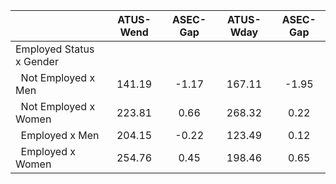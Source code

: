 
|                      |    ATUS-Wend |     ASEC-Gap |    ATUS-Wday |     ASEC-Gap |
| -------------------- | :----------: | :----------: | :----------: | :----------: |
| Employed Status x Gender |              |              |              |              |
| &nbsp;&nbsp;Not Employed x Men |       141.19 |        -1.17 |       167.11 |        -1.95 |
| &nbsp;&nbsp;Not Employed x Women |       223.81 |         0.66 |       268.32 |         0.22 |
| &nbsp;&nbsp;Employed x Men |       204.15 |        -0.22 |       123.49 |         0.12 |
| &nbsp;&nbsp;Employed x Women |       254.76 |         0.45 |       198.46 |         0.65 |

